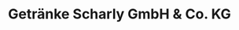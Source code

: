 ---
title: "Getränke Scharly GmbH & Co. KG"
url: /neckarsulm/getraenke-scharly-gmbh-und-co-kg/
shop: Getränke
---